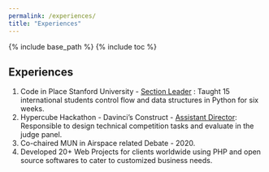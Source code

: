 ```yaml
---
permalink: /experiences/
title: "Experiences"
---
```


{% include base_path %}
{% include toc %}

## Experiences
1. Code in Place Stanford University - [Section Leader](https://digitalcredential.stanford.edu/check/FD5D425C196C656CC24C6D5991A113B553F4D0063B561E9963744C6D70AED9C4Y2cxK2hNdkpVYkVLZ3BGMkJMYXM0UlYwdGdxSm4vbnh3ZmZnOEp5QWxUbHlwWGMv) : Taught 15 international students control flow and data structures in Python for six weeks.
2. Hypercube Hackathon - Davinci’s Construct - [Assistant Director](https://drive.google.com/file/d/1Kuu7hIaQ_VYAHdHpesOBTBckiq4DT0NV/view?usp=drive_link): Responsible to design technical competition tasks and evaluate in the judge panel.
3. Co-chaired MUN in Airspace related Debate - 2020.
4. Developed 20+ Web Projects for clients worldwide using PHP and open source softwares to cater to customized business needs.

